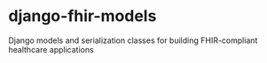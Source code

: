# django-fhir-models
Django models and serialization classes for building FHIR-compliant healthcare applications
